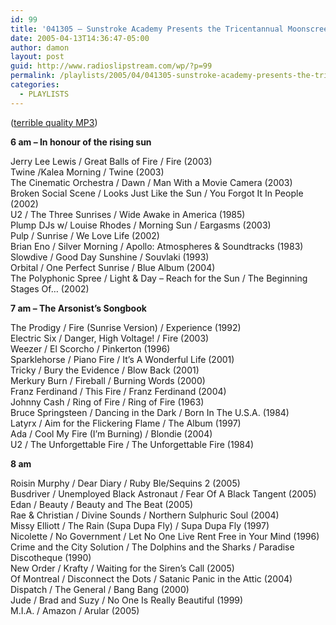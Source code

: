 ```yaml
---
id: 99
title: '041305 – Sunstroke Academy Presents the Tricentannual Moonscreen Rub-off +sunrisingfire'
date: 2005-04-13T14:36:47-05:00
author: damon
layout: post
guid: http://www.radioslipstream.com/wp/?p=99
permalink: /playlists/2005/04/041305-sunstroke-academy-presents-the-tricentannual-moonscreen-rub-off-sunrisingfire/
categories:
  - PLAYLISTS
---
```

([terrible quality MP3](/radio/slipstream041305.mp3))

**6 am – In honour of the rising sun** 

Jerry Lee Lewis / Great Balls of Fire / Fire (2003)  
Twine /Kalea Morning / Twine (2003)  
The Cinematic Orchestra / Dawn / Man With a Movie Camera (2003)  
Broken Social Scene / Looks Just Like the Sun / You Forgot It In People (2002)  
U2 / The Three Sunrises / Wide Awake in America (1985)  
Plump DJs w/ Louise Rhodes / Morning Sun / Eargasms (2003)  
Pulp / Sunrise / We Love Life (2002)  
Brian Eno / Silver Morning / Apollo: Atmospheres & Soundtracks (1983)  
Slowdive / Good Day Sunshine / Souvlaki (1993)  
Orbital / One Perfect Sunrise / Blue Album (2004)  
The Polyphonic Spree / Light & Day – Reach for the Sun / The Beginning Stages Of… (2002)

**7 am – The Arsonist’s Songbook** 

The Prodigy / Fire (Sunrise Version) / Experience (1992)  
Electric Six / Danger, High Voltage! / Fire (2003)  
Weezer / El Scorcho / Pinkerton (1996)  
Sparklehorse / Piano Fire / It’s A Wonderful Life (2001)  
Tricky / Bury the Evidence / Blow Back (2001)  
Merkury Burn / Fireball / Burning Words (2000)  
Franz Ferdinand / This Fire / Franz Ferdinand (2004)  
Johnny Cash / Ring of Fire / Ring of Fire (1963)  
Bruce Springsteen / Dancing in the Dark / Born In The U.S.A. (1984)  
Latyrx / Aim for the Flickering Flame / The Album (1997)  
Ada / Cool My Fire (I’m Burning) / Blondie (2004)  
U2 / The Unforgettable Fire / The Unforgettable Fire (1984)

**8 am** 

Roisin Murphy / Dear Diary / Ruby Ble/Sequins 2 (2005)  
Busdriver / Unemployed Black Astronaut / Fear Of A Black Tangent (2005)  
Edan / Beauty / Beauty and The Beat (2005)  
Rae & Christian / Divine Sounds / Northern Sulphuric Soul (2004)  
Missy Elliott / The Rain (Supa Dupa Fly) / Supa Dupa Fly (1997)  
Nicolette / No Government / Let No One Live Rent Free in Your Mind (1996)  
Crime and the City Solution / The Dolphins and the Sharks / Paradise Discotheque (1990)  
New Order / Krafty / Waiting for the Siren’s Call (2005)  
Of Montreal / Disconnect the Dots / Satanic Panic in the Attic (2004)  
Dispatch / The General / Bang Bang (2000)  
Jude / Brad and Suzy / No One Is Really Beautiful (1999)  
M.I.A. / Amazon / Arular (2005)